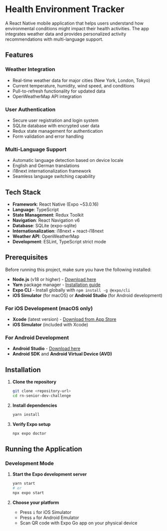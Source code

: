 # Health Environment Tracker

A React Native mobile application that helps users understand how environmental conditions might impact their health activities. The app integrates weather data and provides personalized activity recommendations with multi-language support.

## Features

### Weather Integration

- Real-time weather data for major cities (New York, London, Tokyo)
- Current temperature, humidity, wind speed, and conditions
- Pull-to-refresh functionality for updated data
- OpenWeatherMap API integration

### User Authentication

- Secure user registration and login system
- SQLite database with encrypted user data
- Redux state management for authentication
- Form validation and error handling

### Multi-Language Support

- Automatic language detection based on device locale
- English and German translations
- i18next internationalization framework
- Seamless language switching capability

## Tech Stack

- **Framework**: React Native (Expo ~53.0.16)
- **Language**: TypeScript
- **State Management**: Redux Toolkit
- **Navigation**: React Navigation v6
- **Database**: SQLite (expo-sqlite)
- **Internationalization**: i18next + react-i18next
- **Weather API**: OpenWeatherMap
- **Development**: ESLint, TypeScript strict mode

## Prerequisites

Before running this project, make sure you have the following installed:

- **Node.js** (v18 or higher) - [Download here](https://nodejs.org/)
- **Yarn** package manager - [Installation guide](https://yarnpkg.com/getting-started/install)
- **Expo CLI** - Install globally with `npm install -g @expo/cli`
- **iOS Simulator** (for macOS) or **Android Studio** (for Android development)

### For iOS Development (macOS only)

- **Xcode** (latest version) - [Download from App Store](https://apps.apple.com/app/xcode/id497799835)
- **iOS Simulator** (included with Xcode)

### For Android Development

- **Android Studio** - [Download here](https://developer.android.com/studio)
- **Android SDK** and **Android Virtual Device (AVD)**

## Installation

1. **Clone the repository**

   ```bash
   git clone <repository-url>
   cd rn-senior-dev-challenge
   ```

2. **Install dependencies**

   ```bash
   yarn install
   ```

3. **Verify Expo setup**

   ```bash
   npx expo doctor
   ```

## Running the Application

### Development Mode

1. **Start the Expo development server**

   ```bash
   yarn start
   # or
   npx expo start
   ```

2. **Choose your platform**

   - Press `i` for iOS Simulator
   - Press `a` for Android Emulator
   - Scan QR code with Expo Go app on your physical device
